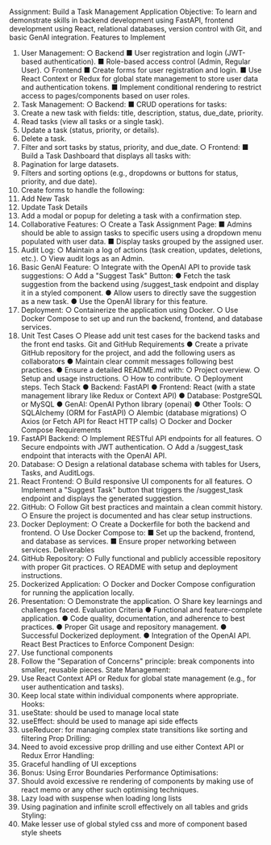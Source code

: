 Assignment: Build a Task Management Application
Objective: To learn and demonstrate skills in backend development using FastAPI, frontend development using React, relational databases, version control with Git, and basic GenAI integration.
Features to Implement
1. User Management:
○ Backend
■ User registration and login (JWT-based authentication).
■ Role-based access control (Admin, Regular User).
○ Frontend
■ Create forms for user registration and login.
■ Use React Context or Redux for global state management to store user data and authentication tokens.
■ Implement conditional rendering to restrict access to pages/components based on user roles.
2. Task Management:
○ Backend:
■ CRUD operations for tasks:
1. Create a new task with fields: title, description, status, due_date, priority.
2. Read tasks (view all tasks or a single task).
3. Update a task (status, priority, or details).
4. Delete a task.
5. Filter and sort tasks by status, priority, and due_date.
○ Frontend:
■ Build a Task Dashboard that displays all tasks with:
1. Pagination for large datasets.
2. Filters and sorting options (e.g., dropdowns or buttons for status, priority, and due date).
3. Create forms to handle the following:
4. Add New Task
5. Update Task Details
6. Add a modal or popup for deleting a task with a confirmation step.
3. Collaborative Features:
○ Create a Task Assignment Page:
■ Admins should be able to assign tasks to specific users using a dropdown menu populated with user data.
■ Display tasks grouped by the assigned user.
4. Audit Log:
○ Maintain a log of actions (task creation, updates, deletions, etc.).
○ View audit logs as an Admin.
5. Basic GenAI Feature:
○ Integrate with the OpenAI API to provide task suggestions:
○ Add a "Suggest Task" Button:
● Fetch the task suggestion from the backend using /suggest_task endpoint and display it in a styled component.
● Allow users to directly save the suggestion as a new task.
● Use the OpenAI library for this feature.
6. Deployment:
○ Containerize the application using Docker.
○ Use Docker Compose to set up and run the backend, frontend, and database services.
7. Unit Test Cases
○ Please add unit test cases for the backend tasks and the front end tasks.
Git and GitHub Requirements
● Create a private GitHub repository for the project, and add the following users as collaborators
● Maintain clear commit messages following best practices.
● Ensure a detailed README.md with:
○ Project overview.
○ Setup and usage instructions.
○ How to contribute.
○ Deployment steps.
Tech Stack
● Backend: FastAPI
● Frontend: React (with a state management library like Redux or Context API)
● Database: PostgreSQL or MySQL
● GenAI: OpenAI Python library (openai)
● Other Tools:
○ SQLAlchemy (ORM for FastAPI)
○ Alembic (database migrations)
○ Axios (or Fetch API for React HTTP calls)
○ Docker and Docker Compose
Requirements
1. FastAPI Backend:
○ Implement RESTful API endpoints for all features.
○ Secure endpoints with JWT authentication.
○ Add a /suggest_task endpoint that interacts with the OpenAI API.
2. Database:
○ Design a relational database schema with tables for Users, Tasks, and AuditLogs.
3. React Frontend:
○ Build responsive UI components for all features.
○ Implement a "Suggest Task" button that triggers the /suggest_task endpoint and displays the generated suggestion.
4. GitHub:
○ Follow Git best practices and maintain a clean commit history.
○ Ensure the project is documented and has clear setup instructions.
5. Docker Deployment:
○ Create a Dockerfile for both the backend and frontend.
○ Use Docker Compose to:
■ Set up the backend, frontend, and database as services.
■ Ensure proper networking between services.
Deliverables
1. GitHub Repository:
○ Fully functional and publicly accessible repository with proper Git practices.
○ README with setup and deployment instructions.
2. Dockerized Application:
○ Docker and Docker Compose configuration for running the application locally.
3. Presentation:
○ Demonstrate the application.
○ Share key learnings and challenges faced.
Evaluation Criteria
● Functional and feature-complete application.
● Code quality, documentation, and adherence to best practices.
● Proper Git usage and repository management.
● Successful Dockerized deployment.
● Integration of the OpenAI API.
React Best Practices to Enforce
Component Design:
1. Use functional components
2. Follow the "Separation of Concerns" principle: break components into smaller, reusable pieces.
State Management:
1. Use React Context API or Redux for global state management (e.g., for user authentication and tasks).
2. Keep local state within individual components where appropriate.
Hooks:
1. useState: should be used to manage local state
2. useEffect: should be used to manage api side effects
3. useReducer: for managing complex state transitions like sorting and filtering
Prop Drilling:
1. Need to avoid excessive prop drilling and use either Context API or Redux
Error Handling:
1. Graceful handling of UI exceptions
2. Bonus: Using Error Boundaries
Performance Optimisations:
1. Should avoid excessive re rendering of components by making use of react memo or any other such optimising techniques.
2. Lazy load with suspense when loading long lists
3. Using pagination and infinite scroll effectively on all tables and grids
Styling:
1. Make lesser use of global styled css and more of component based style sheets